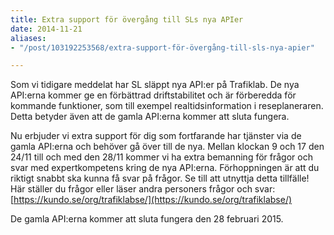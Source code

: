 ```yaml
---
title: Extra support för övergång till SLs nya APIer
date: 2014-11-21
aliases:
- "/post/103192253568/extra-support-för-övergång-till-sls-nya-apier"

---
```

Som vi tidigare meddelat har SL släppt nya API:er på Trafiklab. De nya API:erna kommer ge en förbättrad driftstabilitet och är förberedda för kommande funktioner, som till exempel realtidsinformation i reseplaneraren. Detta betyder även att de gamla API:erna kommer att sluta fungera.

 Nu erbjuder vi extra support för dig som fortfarande har tjänster via de gamla API:erna och behöver gå över till de nya. Mellan klockan 9 och 17 den 24/11 till och med den 28/11 kommer vi ha extra bemanning för frågor och svar med expertkompetens kring de nya API:erna. Förhoppningen är att du riktigt snabbt ska kunna få svar på frågor. Se till att utnyttja detta tillfälle! Här ställer du frågor eller läser andra personers frågor och svar: [https://kundo.se/org/trafiklabse/](https://kundo.se/org/trafiklabse/)

De gamla API:erna kommer att sluta fungera den 28 februari 2015.